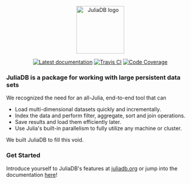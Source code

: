 <p align="center"><a href="http://juliadb.org" target="_blank"><img width="128" src="https://user-images.githubusercontent.com/25916/36773410-843e61b0-1c7f-11e8-818b-3edb08da8f41.png" alt="JuliaDB logo"></a></p>

<p align="center">
<a href="https://juliadata.github.io/JuliaDB.jl/latest/" target="_blank"><img src="https://img.shields.io/badge/docs-latest-blue.svg" alt="Latest documentation"></a>
<a href="https://travis-ci.org/JuliaData/JuliaDB.jl" target="_blank"><img src="https://travis-ci.org/JuliaData/JuliaDB.jl.svg?branch=master" alt="Travis CI"></a>
<a href="https://codecov.io/gh/JuliaData/JuliaDB.jl" target="_blank"><img src="https://codecov.io/gh/JuliaData/JuliaDB.jl/branch/master/graph/badge.svg" alt="Code Coverage"></a>
</p>


### JuliaDB is a package for working with large persistent data sets

We recognized the need for an all-Julia, end-to-end tool that can

- Load multi-dimensional datasets quickly and incrementally.
- Index the data and perform filter, aggregate, sort and join operations.
- Save results and load them efficiently later.
- Use Julia's built-in parallelism to fully utilize any machine or cluster.

We built JuliaDB to fill this void.


### Get Started

Introduce yourself to JuliaDB's features at [juliadb.org](https://juliadb.org) or jump into the documentation [here](https://juliadata.github.io/JuliaDB.jl/latest/)!
